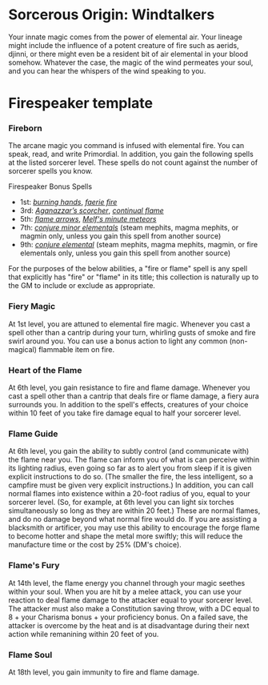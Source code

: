 # Sorcerous Origin: Windtalkers

Your innate magic comes from the power of elemental air. Your lineage might include the influence of a potent creature of fire such as aerids, djinni, or there might even be a resident bit of air elemental in your blood somehow. Whatever the case, the magic of the wind permeates your soul, and you can hear the whispers of the wind speaking to you.


# Firespeaker template

### Fireborn
The arcane magic you command is infused with elemental fire. You can speak, read, and write Primordial. In addition, you gain the following spells at the listed sorcerer level. These spells do not count against the number of sorcerer spells you know.

Firespeaker Bonus Spells
* 1st: [*burning hands*](https://www.dndbeyond.com/spells/burning-hands), [*faerie fire*](https://www.dndbeyond.com/spells/faerie-fire)
* 3rd: [*Aganazzar’s scorcher*](https://www.dndbeyond.com/spells/aganazzars-scorcher), [*continual flame*](https://www.dndbeyond.com/spells/continual-flame)
* 5th: [*flame arrows*](https://www.dndbeyond.com/spells/flame-arrows), [*Melf's minute meteors*](https://www.dndbeyond.com/spells/melfs-minute-meteors)
* 7th: [*conjure minor elementals*](https://www.dndbeyond.com/spells/conjure-minor-elementals) (steam mephits, magma mephits, or magmin only, unless you gain this spell from another source)
* 9th: [*conjure elemental*](https://www.dndbeyond.com/spells/conjure-elemental) (steam mephits, magma mephits, magmin, or fire elementals only, unless you gain this spell from another source)

For the purposes of the below abilities, a "fire or flame" spell is any spell that explicitly has "fire" or "flame" in its title; this collection is naturally up to the GM to include or exclude as appropriate.

### Fiery Magic
At 1st level, you are attuned to elemental fire magic. Whenever you cast a spell other than a cantrip during your turn, whirling gusts of smoke and fire swirl around you. You can use a bonus action to light any common (non-magical) flammable item on fire.

### Heart of the Flame
At 6th level, you gain resistance to fire and flame damage. Whenever you cast a spell other than a cantrip that deals fire or flame damage, a fiery aura surrounds you. In addition to the spell's effects, creatures of your choice within 10 feet of you take fire damage equal to half your sorcerer level.

### Flame Guide
At 6th level, you gain the ability to subtly control (and communicate with) the flame near you. The flame can inform you of what is can perceive within its lighting radius, even going so far as to alert you from sleep if it is given explicit instructions to do so. (The smaller the fire, the less intelligent, so a campfire must be given very explicit instructions.) In addition, you can call normal flames into existence within a 20-foot radius of you, equal to your sorcerer level. (So, for example, at 6th level you can light six torches simultaneously so long as they are within 20 feet.) These are normal flames, and do no damage beyond what normal fire would do.
If you are assisting a blacksmith or artificer, you may use this ability to encourage the forge flame to become hotter and shape the metal more swiftly; this will reduce the manufacture time or the cost by 25% (DM's choice).

### Flame's Fury
At 14th level, the flame energy you channel through your magic seethes within your soul. When you are hit by a melee attack, you can use your reaction to deal flame damage to the attacker equal to your sorcerer level. The attacker must also make a Constitution saving throw, with a DC equal to 8 + your Charisma bonus + your proficiency bonus. On a failed save, the attacker is overcome by the heat and is at disadvantage during their next action while remanining within 20 feet of you.

### Flame Soul
At 18th level, you gain immunity to fire and flame damage. 